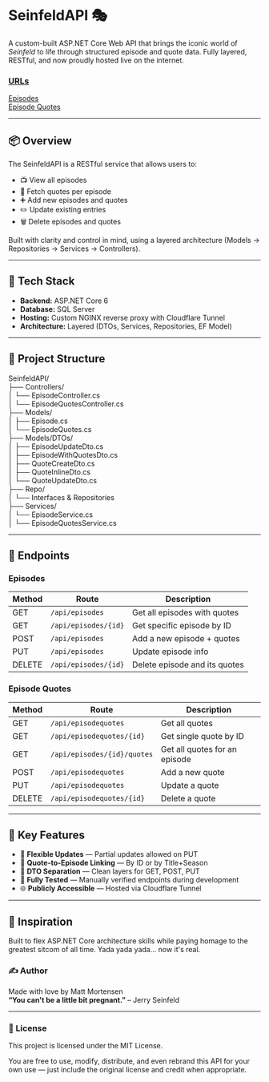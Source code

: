 ﻿# SeinfeldAPI 🎭

A custom-built ASP.NET Core Web API that brings the iconic world of *Seinfeld* to life through structured episode and quote data. Fully layered, RESTful, and now proudly hosted live on the internet.

### <ins>URLs</ins>  
[Episodes](https://api.mortensens.xyz/seinfeld/api/episodes)  
[Episode Quotes](https://api.mortensens.xyz/seinfeld/api/episodequotes)

---

## 📦 Overview

The SeinfeldAPI is a RESTful service that allows users to:

- 📺 View all episodes
- 💬 Fetch quotes per episode
- ➕ Add new episodes and quotes
- ✏️ Update existing entries
- 🗑️ Delete episodes and quotes

Built with clarity and control in mind, using a layered architecture (Models → Repositories → Services → Controllers).

---

## 🧱 Tech Stack

- **Backend:** ASP.NET Core 6
- **Database:** SQL Server
- **Hosting:** Custom NGINX reverse proxy with Cloudflare Tunnel
- **Architecture:** Layered (DTOs, Services, Repositories, EF Model)

---

## 📁 Project Structure

SeinfeldAPI/  
├── Controllers/  
│ └── EpisodeController.cs  
│ └── EpisodeQuotesController.cs  
├── Models/  
│ ├── Episode.cs  
│ └── EpisodeQuotes.cs  
├── Models/DTOs/  
│ ├── EpisodeUpdateDto.cs  
│ ├── EpisodeWithQuotesDto.cs  
│ ├── QuoteCreateDto.cs  
│ ├── QuoteInlineDto.cs  
│ └── QuoteUpdateDto.cs  
├── Repo/  
│ └── Interfaces & Repositories  
├── Services/  
│ └── EpisodeService.cs  
│ └── EpisodeQuotesService.cs  

---

## 🔌 Endpoints

### Episodes

| Method | Route               | Description                      |
|--------|---------------------|----------------------------------|
| GET    | `/api/episodes`     | Get all episodes with quotes     |
| GET    | `/api/episodes/{id}`| Get specific episode by ID       |
| POST   | `/api/episodes`     | Add a new episode + quotes       |
| PUT    | `/api/episodes`     | Update episode info              |
| DELETE | `/api/episodes/{id}`| Delete episode and its quotes    |

### Episode Quotes

| Method | Route                     | Description                    |
|--------|---------------------------|--------------------------------|
| GET    | `/api/episodequotes`      | Get all quotes                 |
| GET    | `/api/episodequotes/{id}` | Get single quote by ID         |
| GET    | `/api/episodes/{id}/quotes`| Get all quotes for an episode |
| POST   | `/api/episodequotes`      | Add a new quote                |
| PUT    | `/api/episodequotes`      | Update a quote                 |
| DELETE | `/api/episodequotes/{id}` | Delete a quote                 |

---

## 📌 Key Features

- 🔄 **Flexible Updates** — Partial updates allowed on PUT
- 🔗 **Quote-to-Episode Linking** — By ID or by Title+Season
- 🧼 **DTO Separation** — Clean layers for GET, POST, PUT
- 🧪 **Fully Tested** — Manually verified endpoints during development
- 🌐 **Publicly Accessible** — Hosted via Cloudflare Tunnel

---

## 🧠 Inspiration
Built to flex ASP.NET Core architecture skills while paying homage to the greatest sitcom of all time. Yada yada yada... now it's real.

### ✍️ Author
Made with love by Matt Mortensen  
__“You can't be a little bit pregnant.”__ – Jerry Seinfeld

---

### 📄 License

This project is licensed under the MIT License.

You are free to use, modify, distribute, and even rebrand this API for your own use — just include the original license and credit when appropriate.